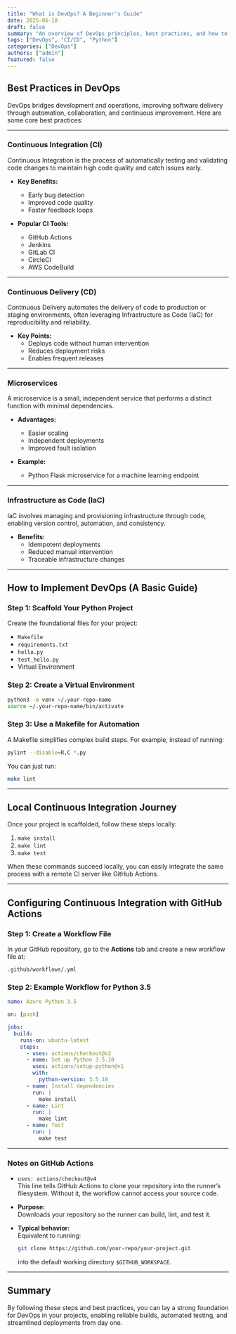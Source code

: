 ```yaml
---
title: "What is DevOps? A Beginner's Guide"
date: 2025-06-10
draft: false
summary: "An overview of DevOps principles, best practices, and how to implement them in your projects using Python and GitHub Actions."
tags: ["DevOps", "CI/CD", "Python"]
categories: ["DevOps"]
authors: ["admin"]
featured: false
---
```


## Best Practices in DevOps

DevOps bridges development and operations, improving software delivery through automation, collaboration, and continuous improvement. Here are some core best practices:

---

### **Continuous Integration (CI)**

Continuous Integration is the process of automatically testing and validating code changes to maintain high code quality and catch issues early.

- **Key Benefits:**
  - Early bug detection
  - Improved code quality
  - Faster feedback loops

- **Popular CI Tools:**
  - GitHub Actions
  - Jenkins
  - GitLab CI
  - CircleCI
  - AWS CodeBuild

---

### **Continuous Delivery (CD)**

Continuous Delivery automates the delivery of code to production or staging environments, often leveraging Infrastructure as Code (IaC) for reproducibility and reliability.

- **Key Points:**
  - Deploys code without human intervention
  - Reduces deployment risks
  - Enables frequent releases

---

### **Microservices**

A microservice is a small, independent service that performs a distinct function with minimal dependencies.

- **Advantages:**
  - Easier scaling
  - Independent deployments
  - Improved fault isolation

- **Example:**  
  - Python Flask microservice for a machine learning endpoint

---

### **Infrastructure as Code (IaC)**

IaC involves managing and provisioning infrastructure through code, enabling version control, automation, and consistency.

- **Benefits:**
  - Idempotent deployments
  - Reduced manual intervention
  - Traceable infrastructure changes

---

## How to Implement DevOps (A Basic Guide)

### **Step 1: Scaffold Your Python Project**

Create the foundational files for your project:

- `Makefile`
- `requirements.txt`
- `hello.py`
- `test_hello.py`
- Virtual Environment

### **Step 2: Create a Virtual Environment**

```bash
python3 -m venv ~/.your-repo-name
source ~/.your-repo-name/bin/activate
```

### **Step 3: Use a Makefile for Automation**

A Makefile simplifies complex build steps. For example, instead of running:

```bash
pylint --disable=R,C *.py
```

You can just run:

```bash
make lint
```

---

## Local Continuous Integration Journey

Once your project is scaffolded, follow these steps locally:

1. `make install`
2. `make lint`
3. `make test`

When these commands succeed locally, you can easily integrate the same process with a remote CI server like GitHub Actions.

---

## Configuring Continuous Integration with GitHub Actions

### **Step 1: Create a Workflow File**

In your GitHub repository, go to the **Actions** tab and create a new workflow file at:

```
.github/workflows/.yml
```

### **Step 2: Example Workflow for Python 3.5**

```yaml
name: Azure Python 3.5

on: [push]

jobs:
  build:
    runs-on: ubuntu-latest
    steps:
      - uses: actions/checkout@v2
      - name: Set up Python 3.5.10
        uses: actions/setup-python@v1
        with:
          python-version: 3.5.10
      - name: Install dependencies
        run: |
          make install
      - name: Lint
        run: |
          make lint
      - name: Test
        run: |
          make test
```

---

### **Notes on GitHub Actions**

- `uses: actions/checkout@v4`  
  This line tells GitHub Actions to clone your repository into the runner’s filesystem. Without it, the workflow cannot access your source code.

- **Purpose:**  
  Downloads your repository so the runner can build, lint, and test it.

- **Typical behavior:**  
  Equivalent to running:

  ```bash
  git clone https://github.com/your-repo/your-project.git
  ```

  into the default working directory `$GITHUB_WORKSPACE`.

---

## **Summary**

By following these steps and best practices, you can lay a strong foundation for DevOps in your projects, enabling reliable builds, automated testing, and streamlined deployments from day one.